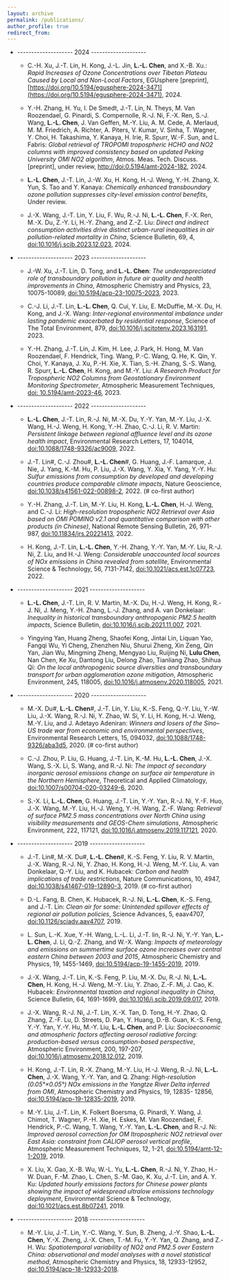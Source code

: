 ```yaml
---
layout: archive
permalink: /publications/
author_profile: true
redirect_from:
---
```


* -------------------- 2024 --------------------
  * C.-H. Xu, J.-T. Lin, H. Kong, J.-L. Jin, **L.-L. Chen**, and X.-B. Xu.: _Rapid Increases of Ozone Concentrations over Tibetan Plateau Caused by Local and Non-Local Factors_, EGUsphere [preprint], [https://doi.org/10.5194/egusphere-2024-3471](https://doi.org/10.5194/egusphere-2024-3471), 2024.
    
  * Y.-H. Zhang, H. Yu, I. De Smedt, J.-T. Lin, N. Theys, M. Van Roozendael, G. Pinardi, S. Compernolle, R.-J. Ni, F.-X. Ren, S.-J. Wang, **L.-L. Chen**, J. Van Geffen, M.-Y. Liu, A. M. Cede, A. Merlaud, M. M. Friedrich, A. Richter, A. Piters, V. Kumar, V. Sinha, T. Wagner, Y. Choi, H. Takashima, Y. Kanaya, H. Irie, R. Spurr, W.-F. Sun, and L. Fabris: _Global retrieval of TROPOMI tropospheric HCHO and NO2 columns with improved consistency based on updated Peking University OMI NO2 algorithm_, Atmos. Meas. Tech. Discuss. [preprint], under review, [http://doi:0.5194/amt-2024-182](https://amt.copernicus.org/preprints/amt-2024-182/), 2024.
    
  * **L.-L. Chen**, J.-T. Lin, J.-W. Xu, H. Kong, H.-J. Weng, Y.-H. Zhang, X. Yun, S. Tao and Y. Kanaya: _Chemically enhanced transboundary ozone pollution suppresses city-level emission control benefits_, Under review.
    
  * J.-X. Wang, J.-T. Lin, Y. Liu, F. Wu, R.-J. Ni, **L.-L. Chen**, F.-X. Ren, M.-X. Du, Z.-Y. Li, H.-Y. Zhang, and Z.-Z. Liu: _Direct and indirect consumption activities drive distinct urban-rural inequalities in air pollution-related mortality in China_, Science Bulletin, 69, 4, [doi:10.1016/j.scib.2023.12.023](https://www.sciencedirect.com/science/article/abs/pii/S2095927323008794), 2024.
    
* -------------------- 2023 -------------------- 
  * J.-W. Xu, J.-T. Lin, D. Tong, and **L.-L. Chen**: _The underappreciated role of transboundary pollution in future air quality and health improvements in China_, Atmospheric Chemistry and Physics, 23, 10075-10089, [doi:10.5194/acp-23-10075-2023](https://acp.copernicus.org/articles/23/10075/2023/acp-23-10075-2023.pdf), 2023.
    
  * C.-J. Li, J.-T. Lin, **L.-L. Chen**, Q. Cui, Y. Liu, E. McDuffie, M.-X. Du, H. Kong, and J.-X. Wang: _Inter-regional environmental imbalance under lasting pandemic exacerbated by residential response_, Science of The Total Environment, 879, [doi:10.1016/j.scitotenv.2023.163191](https://www.sciencedirect.com/science/article/abs/pii/S0048969723018107?via%3Dihub), 2023.
    
  * Y.-H. Zhang, J.-T. Lin, J. Kim, H. Lee, J. Park, H. Hong, M. Van Roozendael, F. Hendrick, Ting. Wang, P.-C. Wang, Q. He, K. Qin, Y. Choi, Y. Kanaya, J. Xu, P.-H. Xie, X. Tian, S.-H. Zhang, S.-S. Wang, R. Spurr, **L.-L. Chen**, H. Kong, and M.-Y. Liu: _A Research Product for Tropospheric NO2 Columns from Geostationary Environment Monitoring Spectrometer_, Atmospheric Measurement Techniques, [doi: 10.5194/amt-2023-46](https://amt.copernicus.org/articles/16/4643/2023/), 2023.
    
* -------------------- 2022 -------------------- 
  * **L.-L. Chen**, J.-T. Lin, R.-J. Ni, M.-X. Du, Y.-Y. Yan, M.-Y. Liu, J.-X. Wang, H.-J. Weng, H. Kong, Y.-H. Zhao, C.-J. Li, R. V. Martin: _Persistent linkage between regional affluence level and its ozone health impact_, Environmental Research Letters, 17, 104014, [doi:10.1088/1748-9326/ac9009](https://iopscience.iop.org/article/10.1088/1748-9326/ac9009/meta), 2022.
    
  * J.-T. Lin#, C.-J. Zhou#, **L.-L. Chen**#, G. Huang, J.‐F. Lamarque, J. Nie, J. Yang, K.-M. Hu, P. Liu, J.-X. Wang, Y. Xia, Y. Yang, Y.-Y. Hu: _Sulfur emissions from consumption by developed and developing countries produce comparable climate impacts_, Nature Geoscience, [doi:10.1038/s41561-022-00898-2](https://www.nature.com/articles/s41561-022-00898-2), 2022. (# co-first author)
    
  * Y.-H. Zhang, J.-T. Lin, M.-Y. Liu, H. Kong, **L.-L. Chen**, H.-J. Weng, and C.-J. Li: _High-resolution tropospheric NO2 Retrieval over Asia based on OMI POMINO v2.1 and quantitative comparison with other products (in Chinese)_, National Remote Sensing Bulletin, 26, 971-987, [doi:10.11834/jrs.20221413](https://www.ygxb.ac.cn/zh/article/doi/10.11834/jrs.20221413/), 2022.
    
  * H. Kong, J.-T. Lin, **L.-L. Chen**, Y.-H. Zhang, Y.-Y. Yan, M.-Y. Liu, R.-J. Ni, Z. Liu, and H.-J. Weng: _Considerable unaccounted local sources of NOx emissions in China revealed from satellite_, Environmental Science & Technology, 56, 7131-7142, [doi:10.1021/acs.est.1c07723](https://pubs.acs.org/doi/full/10.1021/acs.est.1c07723), 2022.
    
* -------------------- 2021 -------------------- 
  * **L.-L. Chen**, J.-T. Lin, R. V. Martin, M.-X. Du, H.-J. Weng, H. Kong, R.-J. Ni, J. Meng, Y.-H. Zhang, L.-J. Zhang, and A. van Donkelaar: _Inequality in historical transboundary anthropogenic PM2.5 health impacts_, Science Bulletin, [doi:10.1016/j.scib.2021.11.007](https://www.sciencedirect.com/science/article/abs/pii/S209592732100699X), 2021.
    
  * Yingying Yan, Huang Zheng, Shaofei Kong, Jintai Lin, Liquan Yao, Fangqi Wu, Yi Cheng, Zhenzhen Niu, Shurui Zheng, Xin Zeng, Qin Yan, Jian Wu, Mingming Zheng, Mengyao Liu, Ruijing Ni, **Lulu Chen**, Nan Chen, Ke Xu, Dantong Liu, Delong Zhao, Tianliang Zhao, Shihua Qi: _On the local anthropogenic source diversities and transboundary transport for urban agglomeration ozone mitigation_, Atmospheric Environment, 245, 118005, [doi:10.1016/j.atmosenv.2020.118005](https://www.sciencedirect.com/science/article/abs/pii/S135223102030738X), 2021.
    
* -------------------- 2020 -------------------- 
  * M.-X. Du#, **L.-L. Chen**#, J.-T. Lin, Y. Liu, K.-S. Feng, Q.-Y. Liu, Y.-W. Liu, J.-X. Wang, R.-J. Ni, Y. Zhao, W. Si, Y. Li, H. Kong, H.-J. Weng, M.-Y. Liu, and J. Adetayo Adeniran: _Winners and losers of the Sino–US trade war from economic and environmental perspectives_, Environmental Research Letters, 15, 094032, [doi:10.1088/1748-9326/aba3d5](https://iopscience.iop.org/article/10.1088/1748-9326/aba3d5), 2020. (# co-first author)
    
  * C.-J. Zhou, P. Liu, G. Huang, J.-T. Lin, K.-M. Hu, **L.-L. Chen**, J.-X. Wang, S.-X. Li, S. Wang, and R.-J. Ni: _The impact of secondary inorganic aerosol emissions change on surface air temperature in the Northern Hemisphere_, Theoretical and Applied Climatology, [doi:10.1007/s00704-020-03249-6](https://link.springer.com/article/10.1007/s00704-020-03249-6), 2020.
    
  * S.-X. Li, **L.-L. Chen**, G. Huang, J.-T. Lin, Y.-Y. Yan, R.-J. Ni, Y.-F. Huo, J.-X. Wang, M.-Y. Liu, H.-J. Weng, Y.-H. Wang, Z.-F. Wang: _Retrieval of surface PM2.5 mass concentrations over North China using visibility measurements and GEOS-Chem simulations_, Atmospheric Environment, 222, 117121, [doi:10.1016/j.atmosenv.2019.117121](https://www.sciencedirect.com/science/article/abs/pii/S1352231019307605), 2020.
    
* -------------------- 2019 -------------------- 
  * J.-T. Lin#, M.-X. Du#, **L.-L. Chen**#, K.-S. Feng, Y. Liu, R. V. Martin, J.-X. Wang, R.-J. Ni, Y. Zhao, H. Kong, H.-J. Weng, M.-Y. Liu, A. van Donkelaar, Q.-Y. Liu, and K. Hubacek: _Carbon and health implications of trade restrictions_, Nature Communications, 10, 4947, [doi:10.1038/s41467-019-12890-3](https://www.nature.com/articles/s41467-019-12890-3), 2019. (# co-first author)
    
  * D.-L. Fang, B. Chen, K. Hubacek, R.-J. Ni, **L.-L. Chen**, K.-S. Feng, and J.-T. Lin: _Clean air for some: Unintended spillover effects of regional air pollution policies_, Science Advances, 5, eaav4707, [doi:10.1126/sciadv.aav4707](https://www.science.org/doi/10.1126/sciadv.aav4707), 2019.
    
  * L. Sun, L.-K. Xue, Y.-H. Wang, L.-L. Li, J.-T. lin, R.-J. Ni, Y.-Y. Yan, **L.-L. Chen**, J. Li, Q.-Z. Zhang, and W.-X. Wang: _Impacts of meteorology and emissions on summertime surface ozone increases over central eastern China between 2003 and 2015_, Atmospheric Chemistry and Physics, 19, 1455-1469, [doi:10.5194/acp-19-1455-2019](https://acp.copernicus.org/articles/19/1455/2019/), 2019.
    
  * J.-X. Wang, J.-T. Lin, K.-S. Feng, P. Liu, M.-X. Du, R.-J. Ni, **L.-L. Chen**, H. Kong, H.-J. Weng, M.-Y. Liu, Y. Zhao, Z.-F. Mi, J. Cao, K. Hubacek: _Environmental taxation and regional inequality in China_, Science Bulletin, 64, 1691-1699, [doi:10.1016/j.scib.2019.09.017](https://www.sciencedirect.com/science/article/abs/pii/S2095927319305584?via%3Dihub), 2019.
    
  * J.-X. Wang, R.-J. Ni, J.-T. Lin, X.-X. Tan, D. Tong, H.-Y. Zhao, Q. Zhang, Z.-F. Lu, D. Streets, D. Pan, Y. Huang, D.-B. Guan, K.-S. Feng, Y.-Y. Yan, Y.-Y. Hu, M.-Y. Liu, **L.-L. Chen**, and P. Liu: _Socioeconomic and atmospheric factors affecting aerosol radiative forcing: production-based versus consumption-based perspective_, Atmospheric Environment, 200, 197-207, [doi:10.1016/j.atmosenv.2018.12.012](https://www.sciencedirect.com/science/article/abs/pii/S1352231018308690?via%3Dihub), 2019.
    
  * H. Kong, J.-T. Lin, R.-X. Zhang, M.-Y. Liu, H.-J. Weng, R.-J. Ni, **L.-L. Chen**, J.-X. Wang, Y.-Y. Yan, and Q. Zhang: _High-resolution (0.05°×0.05°) NOx emissions in the Yangtze River Delta inferred from OMI_, Atmospheric Chemistry and Physics, 19, 12835- 12856, [doi:10.5194/acp-19-12835-2019](https://acp.copernicus.org/articles/19/12835/2019/), 2019.
    
  * M.-Y. Liu, J.-T. Lin, K. Folkert Boersma, G. Pinardi, Y. Wang, J. Chimot, T. Wagner, P.-H. Xie, H. Eskes, M. Van Roozendael, F. Hendrick, P.-C. Wang, T. Wang, Y.-Y. Yan, **L.-L. Chen**, and R.-J. Ni: _Improved aerosol correction for OM Itropospheric NO2 retrieval over East Asia: constraint from CALIOP aerosol vertical profile_, Atmospheric Measurement Techniques, 12, 1-21, [doi:10.5194/amt-12-1-2019](https://amt.copernicus.org/articles/12/1/2019/), 2019.
    
  * X. Liu, X. Gao, X.-B. Wu, W.-L. Yu, **L.-L. Chen**, R.-J. Ni, Y. Zhao, H.-W. Duan, F.-M. Zhao, L. Chen, S.-M. Gao, K. Xu, J.-T. Lin, and A. Y. Ku: _Updated hourly emissions factors for Chinese power plants showing the impact of widespread ultralow emissions technology deployment_, Environmental Science & Technology, [doi:10.1021/acs.est.8b07241](https://pubs.acs.org/doi/10.1021/acs.est.8b07241), 2019.
    
* -------------------- 2018 -------------------- 
  * M.-Y. Liu, J.-T. Lin, Y.-C. Wang, Y. Sun, B. Zheng, J.-Y. Shao, **L.-L. Chen**, Y.-X. Zheng, J.-X. Chen, T.-M. Fu, Y.-Y. Yan, Q. Zhang, and Z.-H. Wu: _Spatiotemporal variability of NO2 and PM2.5 over Eastern China: observational and model analyses with a novel statistical method_, Atmospheric Chemistry and Physics, 18, 12933-12952, [doi:10.5194/acp-18-12933-2018](https://www.sciencedirect.com/science/article/abs/pii/S1352231018308690?via%3Dihub).

